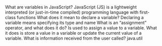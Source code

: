 What are variables in JavaScript? 
JavaScript (JS) is a lightweight interpreted (or just-in-time compiled) programming language with first-class functions
What does it mean to declare a variable? 
Declaring a variable means specifying its type and name 
What is an “assignment” operator, and what does it do?
Is used to assign a value to a variable. What it does is store a value in a variable or update the current value of a variable.
What is information received from the user called?
java.util
